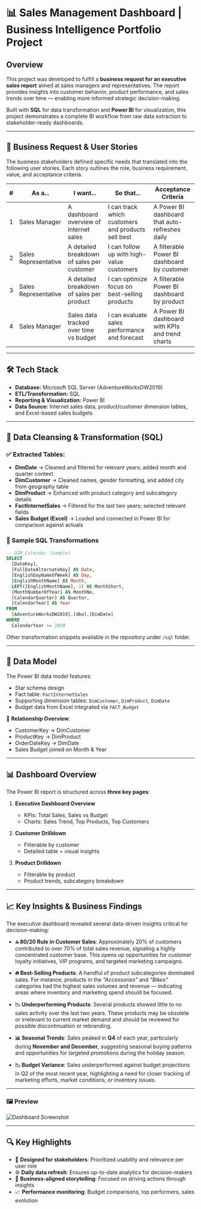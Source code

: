 
# 📊 Sales Management Dashboard | Business Intelligence Portfolio Project

## Overview

This project was developed to fulfill a **business request for an executive sales report** aimed at sales managers and representatives. The report provides insights into customer behavior, product performance, and sales trends over time — enabling more informed strategic decision-making.

Built with **SQL** for data transformation and **Power BI** for visualization, this project demonstrates a complete BI workflow from raw data extraction to stakeholder-ready dashboards.

---

## 🧩 Business Request & User Stories

The business stakeholders defined specific needs that translated into the following user stories. Each story outlines the role, business requirement, value, and acceptance criteria.

| # | As a... | I want... | So that... | Acceptance Criteria |
|---|---------|-----------|------------|----------------------|
| 1 | Sales Manager | A dashboard overview of internet sales | I can track which customers and products sell best | A Power BI dashboard that auto-refreshes daily |
| 2 | Sales Representative | A detailed breakdown of sales per customer | I can follow up with high-value customers | A filterable Power BI dashboard by customer |
| 3 | Sales Representative | A detailed breakdown of sales per product | I can optimize focus on best-selling products | A filterable Power BI dashboard by product |
| 4 | Sales Manager | Sales data tracked over time vs budget | I can evaluate sales performance and forecast | A Power BI dashboard with KPIs and trend charts |

---

## 🛠️ Tech Stack

- **Database:** Microsoft SQL Server (AdventureWorksDW2019)
- **ETL/Transformation:** SQL
- **Reporting & Visualization:** Power BI
- **Data Source:** Internet sales data, product/customer dimension tables, and Excel-based sales budgets

---

## 🧼 Data Cleansing & Transformation (SQL)

### ✅ Extracted Tables:
- **DimDate** → Cleaned and filtered for relevant years; added month and quarter context
- **DimCustomer** → Cleaned names, gender formatting, and added city from geography table
- **DimProduct** → Enhanced with product category and subcategory details
- **FactInternetSales** → Filtered for the last two years; selected relevant fields
- **Sales Budget (Excel)** → Loaded and connected in Power BI for comparison against actuals

### 📌 Sample SQL Transformations

```sql
-- DIM_Calendar (Sample)
SELECT 
  [DateKey], 
  [FullDateAlternateKey] AS Date, 
  [EnglishDayNameOfWeek] AS Day, 
  [EnglishMonthName] AS Month, 
  LEFT([EnglishMonthName], 3) AS MonthShort,
  [MonthNumberOfYear] AS MonthNo, 
  [CalendarQuarter] AS Quarter, 
  [CalendarYear] AS Year 
FROM 
  [AdventureWorksDW2019].[dbo].[DimDate]
WHERE 
  CalendarYear >= 2019
```

Other transformation snippets available in the repository under `/sql` folder.

---

## 📐 Data Model

The Power BI data model features:
- Star schema design
- Fact table: `FactInternetSales`
- Supporting dimension tables: `DimCustomer`, `DimProduct`, `DimDate`
- Budget data from Excel integrated via `FACT_Budget`

🧭 **Relationship Overview**:
- CustomerKey → DimCustomer
- ProductKey → DimProduct
- OrderDateKey → DimDate
- Sales Budget joined on Month & Year

---

## 📊 Dashboard Overview

The Power BI report is structured across **three key pages**:

1. **Executive Dashboard Overview**
   - KPIs: Total Sales, Sales vs Budget
   - Charts: Sales Trend, Top Products, Top Customers

2. **Customer Drilldown**
   - Filterable by customer
   - Detailed table + visual insights

3. **Product Drilldown**
   - Filterable by product
   - Product trends, subcategory breakdown
     
---
## 📈 Key Insights & Business Findings

The executive dashboard revealed several data-driven insights critical for decision-making:

- **🔝 80/20 Rule in Customer Sales**: Approximately 20% of customers contributed to over 70% of total sales revenue, signaling a highly concentrated customer base. This opens up opportunities for customer loyalty initiatives, VIP programs, and targeted marketing campaigns.

- **🔥 Best-Selling Products**: A handful of product subcategories dominated sales. For instance, products in the *"Accessories"* and *"Bikes"* categories had the highest sales volumes and revenue — indicating areas where inventory and marketing spend should be focused.

- **📉 Underperforming Products**: Several products showed little to no sales activity over the last two years. These products may be obsolete or irrelevant to current market demand and should be reviewed for possible discontinuation or rebranding.

- **📊 Seasonal Trends**: Sales peaked in **Q4** of each year, particularly during **November and December**, suggesting seasonal buying patterns and opportunities for targeted promotions during the holiday season.

- **📉 Budget Variance**: Sales underperformed against budget projections in Q2 of the most recent year, highlighting a need for closer tracking of marketing efforts, market conditions, or inventory issues.

---


### 🖼️ Preview  
![Dashboard Screenshot](./assets/dashboard_preview.png)  

---

## 🔍 Key Highlights

- 📌 **Designed for stakeholders**: Prioritized usability and relevance per user role
- ⚙️ **Daily data refresh**: Ensures up-to-date analytics for decision-makers
- 🧠 **Business-aligned storytelling**: Focused on driving actions through insights
- 📈 **Performance monitoring**: Budget comparisons, top performers, sales evolution


